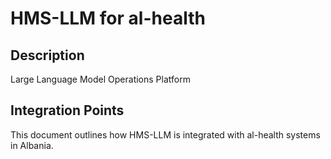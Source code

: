 # HMS-LLM for al-health

## Description

Large Language Model Operations Platform

## Integration Points

This document outlines how HMS-LLM is integrated with al-health systems in Albania.

